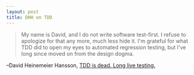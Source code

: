 ```yaml
---
layout: post
title: DHH on TDD
---
```


>My name is David, and I do not write software test-first. I refuse to apologize for that any more, much less hide it. I'm grateful for what TDD did to open my eyes to automated regression testing, but I've long since moved on from the design dogma.

&ndash;David Heinemeier Hansson, [TDD is dead. Long live testing.](http://david.heinemeierhansson.com/2014/tdd-is-dead-long-live-testing.html)